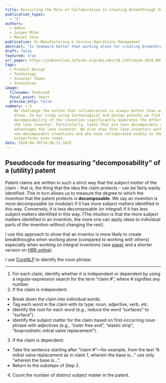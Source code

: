 ```yaml
---
title: Revisiting the Role of Collaboration in Creating Breakthrough Inventions
publication_types:
  - "2"
authors:
  - admin
  - Jurgen Mihm
  - Manuel Sosa
publication: In Manufacturing & Service Operations Management
abstract: "Is teamwork better than working alone for creating breakthrough inventions? We challenge the widely accepted affirmative answer to this question. Extant research has consistently found that lone inventors significantly underperform teams in creating breakthroughs; thus it extols the benefits of teamwork while neglecting the role of single inventors. This paper offers an important counterweight to those empirical results by identifying a fundamental contingency under which teams might or might not outperform lone inventors: the degree of decomposability of the invention. By ignoring this contingency, past literature has systematically underestimated the role that lone inventors can play for companies. We use utility and design patent data for 1985–2009 to compare the effect—on the probability of creating a breakthrough—of working alone versus working with a team. Results: For utility patents, we do find that working alone reduces the likelihood of achieving a breakthrough. Yet this disadvantage of lone inventors is not evident for design patents. We theorize that the nearly nondecomposable nature of design is a major factor contributing to lone designers’ relative efficacy of achieving breakthroughs. This theory is then tested in the context of utility patents, where we can observe variation in inventions’ decomposability. We find that technology inventions that are difficult to decompose also relatively advantage lone inventors compared with teams, and we demonstrate that this finding reflects greater coordination costs when such inventions are attempted by teams. If one takes a myopic view of collaboration’s role, then our results suggest that working with others does not help develop outstanding nondecomposable inventions. Yet taking a long-term view reveals that lone inventors benefit more than do teams from having collaborated with others in the past. In fact, we find that past collaborations can help lone inventors outperform teams with regard to developing nondecomposable inventions. ast research has suggested that collaboration is universally beneficial in creating breakthrough inventions. However, such efforts have ignored crucial contingencies: we show why inventors should explicitly consider both the targeted invention’s decomposability and their own history of collaboration when deciding whether or not to work with a team on a given innovation."
draft: false
featured: true
url_paper: https://pubsonline.informs.org/doi/abs/10.1287/msom.2019.0858
tags:
  - Product Design
  - Technology
  - Inventor Teams
  - Innovation
image:
  filename: featured
  focal_point: Smart
  preview_only: false
summary: >-2
    We challenge the notion that collaboration is always better than working
    alone. In our study using technological and design patents we find that the
    decomposability of the invention significantly moderates the effectiveness of
    the lone inventor. Particularly, tasks that are less decomposable relatively
    advantages the lone inventor. We also show that lone inventors working on
    non-decomposable inventions and who have collaborated widely in the past
    outperforms even teams. 
date: 2020-04-30T14:58:11.543Z
---
```

## Pseudocode for measuring "decomposability" of a (utility) patent

Patent claims are written in such a strict way that the _subject matter_ of the claim - that is, the thing that the idea the claim protects - can be fairly easily identified. This in turn allows us to measure the degree to which the invention that the patent protects is **decomposable**. We say an invention is more decomposable (or modular) if it has more subject matters identified in this way. Conversely, it is less decomposable (or integral) if it has less subject matters identified in this way. (The intuition is that the more subject matters identified in an invention, the more one can apply ideas to individual parts of the invention without changing the rest). 

I use this approach to show that an inventor is more likely to create breakthroughs when working alone (compared to working with others) especially when working on integral inventions (see [paper](https://pubsonline.informs.org/doi/abs/10.1287/msom.2019.0858) and a shorter version on [HBR online](https://hbr.org/2019/12/when-individuals-are-more-innovative-than-teams)). 

I use [CoreNLP](https://stanfordnlp.github.io/CoreNLP/) to identify the noun phrase. 

***

1.	For each claim, identify whether it is independent or dependent by using a regular-expression search for the term “claim #”, where # signifies any number.
2.	If the claim is independent:
*	Break down the claim into individual words.
*	Tag each word in the claim with its type: noun, adjective, verb, etc.
*	Identify the root for each word (e.g., reduce the word “surfaces” to “surface”).
*	Identify the subject matter for the claim based on first-occurring noun phrase with adjectives 
(e.g., “outer free end”, “elastic strip”, “bioprosthetic mitral valve replacement”).
3.	If the claim is dependent:
*	Take the sentence starting after “claim #”—for example, from the text “A mitral valve replacement as in claim 1, wherein the base is…” use only “wherein the base is…”.
*	Return to the substeps of Step 2.
4.	Count the number of distinct subject matter in the patent.
